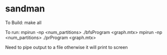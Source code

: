 # sandman

To Build:
   make all

To run:
   mpirun -np <num_partitions> ./bfsProgram <graph.mtx>
   mpirun -np <num_partitions> ./prProgram <graph.mtx>

Need to pipe output to a file otherwise it will print to screen